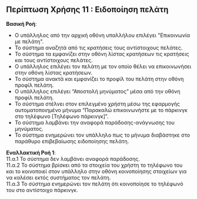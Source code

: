 ## Περίπτωση Χρήσης 11 : Ειδοποίηση πελάτη 

**Βασική Ροή**:  
- Ο υπάλληλος από την αρχική οθόνη υπαλλήλου επιλέγει "Επικοινωνία με πελάτη".
- Το σύστημα αναζητά από τις κρατήσεις τους αντίστοιχους πελάτες.
- Το σύστημα τα εμφανίζει στην οθόνη λίστας κρατήσεων τις κρατήσεις και τους αντίστοιχους πελάτες.
- Ο υπάλληλος επιλέγει τον πελάτη με τον οποίο θέλει να επικοινωνήσει στην οθόνη λίστας κρατήσεων.
- Το σύστημα ανακτά και εμφανίζει το προφίλ του πελάτη στην οθόνη προφίλ πελάτη.
- Ο υπάλληλος επιλέγει “Αποστολή μηνύματος” μέσα από την οθόνη προφίλ πελάτη.
- Το σύστημα στέλνει στον επιλεγμένο χρήστη μέσω της εφαρμογής αυτοματοποιημένο μήνυμα “Παρακαλώ επικοινωνήστε με το πάρκινγκ στο τηλέφωνο [Τηλέφωνο πάρκινγκ]”.
- Το σύστημα λαμβάνει την αναφορά παράδοσης-ανάγνωσης του μηνύματος.
- Το σύστημα ενημερώνει τον υπάλληλο πως το μήνυμα διαβάστηκε στο παράθυρο επιβεβαίωσης ειδοποίησης πελάτη.

**Εναλλακτική Ροή 1**:  
11.α.1 Το σύστημα δεν λαμβάνει αναφορά παράδοσης.   
11.α.2 Το σύστημα βρίσκει από τα στοιχεία του χρήστη το τηλέφωνο του και το κοινοποιεί στον υπάλληλο στην οθόνη κοινοποίησης στοιχείων για να καλέσει εκτός συστήματος τον πελάτη.  
11.α.3 Το σύστημα ενημερώνει τον πελάτη ότι κοινοποίησε το τηλέφωνό του στο αντίστοιχο πάρκινγκ.  

